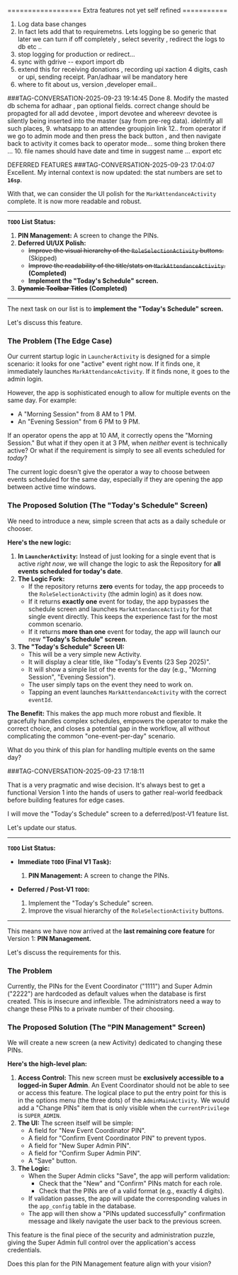 ================== Extra features not yet self refined ===========
1. Log data base changes 
7.  In fact lets add that to requiremetns. Lets logging be so generic that later we can turn if off completely , select severity , redirect the logs to db etc ..
11. stop logging for production or redirect... 
2. sync with gdrive -- export import db
6. extend this for receiving donations , recording upi xaction 4 digits, cash or upi, sending receipt. Pan/adhaar wil be mandatory here 
11. where  to fit about us, version ,developer email..


###TAG-CONVERSATION-2025-09-23 19:14:45
Done 
8. Modify the masted db schema for adhaar , pan optional fields. correct change should be propagted for all add devotee , import devotee and whereevr devotee is silently being inserted into the master (say from pre-reg data). idelntify all such places, 
9. whatsapp to an attendee groupjoin link
12..  from operator if we go to admin mode and then press the back button , and then navigate back to activity it comes back to operator mode... some thing broken there ... 
10. file names should have date and time in suggest name ... export etc 


DEFERRED FEATURES
###TAG-CONVERSATION-2025-09-23 17:04:07
Excellent. My internal context is now updated: the stat numbers are set to **`16sp`**.

With that, we can consider the UI polish for the `MarkAttendanceActivity` complete. It is now more readable and robust.

---

**`TODO` List Status:**

1.  **PIN Management:** A screen to change the PINs.
2.  **Deferred UI/UX Polish:**
    *   ~~Improve the visual hierarchy of the `RoleSelectionActivity` buttons.~~ (Skipped)
    *   ~~Improve the readability of the title/stats on `MarkAttendanceActivity`.~~ **(Completed)**
    *   **Implement the "Today's Schedule" screen.**
3.  **~~Dynamic Toolbar Titles~~** **(Completed)**

---

The next task on our list is to **implement the "Today's Schedule" screen.**

Let's discuss this feature.

### The Problem (The Edge Case)

Our current startup logic in `LauncherActivity` is designed for a simple scenario: it looks for one "active" event right now. If it finds one, it immediately launches `MarkAttendanceActivity`. If it finds none, it goes to the admin login.

However, the app is sophisticated enough to allow for multiple events on the same day. For example:
*   A "Morning Session" from 8 AM to 1 PM.
*   An "Evening Session" from 6 PM to 9 PM.

If an operator opens the app at 10 AM, it correctly opens the "Morning Session." But what if they open it at 3 PM, when *neither* event is technically active? Or what if the requirement is simply to see all events scheduled for *today*?

The current logic doesn't give the operator a way to choose between events scheduled for the same day, especially if they are opening the app between active time windows.

### The Proposed Solution (The "Today's Schedule" Screen)

We need to introduce a new, simple screen that acts as a daily schedule or chooser.

**Here's the new logic:**

1.  **In `LauncherActivity`:** Instead of just looking for a single event that is active *right now*, we will change the logic to ask the Repository for **all events scheduled for today's date**.
2.  **The Logic Fork:**
    *   If the repository returns **zero** events for today, the app proceeds to the `RoleSelectionActivity` (the admin login) as it does now.
    *   If it returns **exactly one** event for today, the app bypasses the schedule screen and launches `MarkAttendanceActivity` for that single event directly. This keeps the experience fast for the most common scenario.
    *   If it returns **more than one** event for today, the app will launch our new **"Today's Schedule" screen**.
3.  **The "Today's Schedule" Screen UI:**
    *   This will be a very simple new Activity.
    *   It will display a clear title, like "Today's Events (23 Sep 2025)".
    *   It will show a simple list of the events for the day (e.g., "Morning Session", "Evening Session").
    *   The user simply taps on the event they need to work on.
    *   Tapping an event launches `MarkAttendanceActivity` with the correct `eventId`.

**The Benefit:** This makes the app much more robust and flexible. It gracefully handles complex schedules, empowers the operator to make the correct choice, and closes a potential gap in the workflow, all without complicating the common "one-event-per-day" scenario.

What do you think of this plan for handling multiple events on the same day?



###TAG-CONVERSATION-2025-09-23 17:18:11

That is a very pragmatic and wise decision. It's always best to get a functional Version 1 into the hands of users to gather real-world feedback before building features for edge cases.

I will move the "Today's Schedule" screen to a deferred/post-V1 feature list.

Let's update our status.

---

**`TODO` List Status:**

*   **Immediate `TODO` (Final V1 Task):**
    1.  **PIN Management:** A screen to change the PINs.

*   **Deferred / Post-V1 `TODO`:**
    1.  Implement the "Today's Schedule" screen.
    2.  Improve the visual hierarchy of the `RoleSelectionActivity` buttons.

---

This means we have now arrived at the **last remaining core feature** for Version 1: **PIN Management.**

Let's discuss the requirements for this.

### The Problem

Currently, the PINs for the Event Coordinator ("1111") and Super Admin ("2222") are hardcoded as default values when the database is first created. This is insecure and inflexible. The administrators need a way to change these PINs to a private number of their choosing.

### The Proposed Solution (The "PIN Management" Screen)

We will create a new screen (a new Activity) dedicated to changing these PINs.

**Here's the high-level plan:**

1.  **Access Control:** This new screen must be **exclusively accessible to a logged-in Super Admin**. An Event Coordinator should not be able to see or access this feature. The logical place to put the entry point for this is in the options menu (the three dots) of the `AdminMainActivity`. We would add a "Change PINs" item that is only visible when the `currentPrivilege` is `SUPER_ADMIN`.
2.  **The UI:** The screen itself will be simple:
    *   A field for "New Event Coordinator PIN".
    *   A field for "Confirm Event Coordinator PIN" to prevent typos.
    *   A field for "New Super Admin PIN".
    *   A field for "Confirm Super Admin PIN".
    *   A "Save" button.
3.  **The Logic:**
    *   When the Super Admin clicks "Save", the app will perform validation:
        *   Check that the "New" and "Confirm" PINs match for each role.
        *   Check that the PINs are of a valid format (e.g., exactly 4 digits).
    *   If validation passes, the app will update the corresponding values in the `app_config` table in the database.
    *   The app will then show a "PINs updated successfully" confirmation message and likely navigate the user back to the previous screen.

This feature is the final piece of the security and administration puzzle, giving the Super Admin full control over the application's access credentials.

Does this plan for the PIN Management feature align with your vision?
